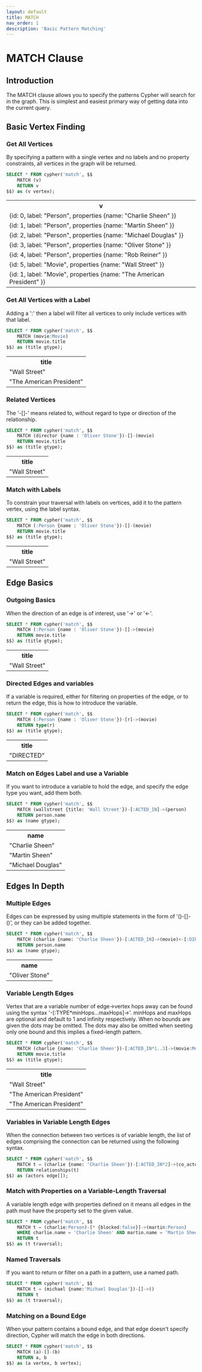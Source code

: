 ```yaml
---
layout: default
title: MATCH
nav_order: 1
description: 'Basic Pattern Matching'
---
```


# MATCH Clause

## Introduction

The MATCH clause allows you to specify the patterns Cypher will search for in the graph. This is simplest and easiest primary way of getting data into the current query.

## Basic Vertex Finding

### Get All Vertices

By specifying a pattern with a single vertex and no labels and no property constraints, all vertices in the graph will be returned.

```sql
SELECT * FROM cypher('match', $$
    MATCH (v)
    RETURN v
$$) as (v vertex);
```

<table>
<tr> <th>v</th> </tr>
<tr> <td>&#123;id: 0, label: "Person", properties &#123;name: "Charlie Sheen" &#125;&#125;</td> </tr>
<tr> <td>&#123;id: 1, label: "Person", properties &#123;name: "Martin Sheen" &#125;&#125;</td> </tr>
<tr> <td>&#123;id: 2, label: "Person", properties &#123;name: "Michael Douglas" &#125;&#125;</td> </tr>
<tr> <td>&#123;id: 3, label: "Person", properties &#123;name: "Oliver Stone" &#125;&#125;</td> </tr>
<tr> <td>&#123;id: 4, label: "Person", properties &#123;name: "Rob Reiner" &#125;&#125;</td> </tr>
<tr> <td>&#123;id: 5, label: "Movie", properties &#123;name: "Wall Street" &#125;&#125;</td> </tr>
<tr> <td>&#123;id: 1, label: "Movie", properties &#123;name: "The American President" &#125;&#125;</td> </tr>
</table>

### Get All Vertices with a Label

Adding a ':' then a label will filter all vertices to only include vertices with that label.

```sql
SELECT * FROM cypher('match', $$
    MATCH (movie:Movie)
    RETURN movie.title
$$) as (title gtype);
```

<table>
<tr> <th>title</th> </tr>
<tr> <td>"Wall Street"</td> </tr>
<tr> <td>"The American President"</td> </tr>
</table>


### Related Vertices

The '-[]-' means related to, without regard to type or direction of the relationship.

```sql
SELECT * FROM cypher('match', $$
    MATCH (director {name : 'Oliver Stone'})-[]-(movie)
    RETURN movie.title
$$) as (title gtype);
```

<table>
<tr> <th>title</th> </tr>
<tr> <td>"Wall Street"</td> </tr>
</table>


### Match with Labels

To constrain your traversal with labels on vertices, add it to the pattern vertex, using the label syntax.

```sql
SELECT * FROM cypher('match', $$
    MATCH (:Person {name : 'Oliver Stone'})-[]-(movie)
    RETURN movie.title
$$) as (title gtype);
```

<table>
<tr> <th>title</th> </tr>
<tr> <td>"Wall Street"</td> </tr>
</table>

## Edge Basics

### Outgoing Basics

When the direction of an edge is of interest, use '->' or '<-'.

```sql
SELECT * FROM cypher('match', $$
    MATCH (:Person {name : 'Oliver Stone'})-[]->(movie)
    RETURN movie.title
$$) as (title gtype);
```

<table>
<tr> <th>title</th> </tr>
<tr> <td>"Wall Street"</td> </tr>
</table>

### Directed Edges and variables

If a variable is required, either for filtering on properties of the edge, or to return the edge, this is how to introduce the variable.

```sql
SELECT * FROM cypher('match', $$
    MATCH (:Person {name : 'Oliver Stone'})-[r]->(movie)
    RETURN type(r)
$$) as (title gtype);
```

<table>
<tr> <th>title</th> </tr>
<tr> <td>"DIRECTED"</td> </tr>
</table>

### Match on Edges Label and use a Variable

If you want to introduce a variable to hold the edge, and specify the edge type you want, add them both.

```sql
SELECT * FROM cypher('match', $$
    MATCH (wallstreet {title: 'Wall Street'})-[:ACTED_IN]->(person)
    RETURN person.name
$$) as (name gtype);
```

<table>
<tr> <th>name</th> </tr>
<tr> <td>"Charlie Sheen"</td> </tr>
<tr> <td>"Martin Sheen"</td> </tr>
<tr> <td>"Michael Douglas"</td> </tr>
</table>


## Edges In Depth

### Multiple Edges

Edges can be expressed by using multiple statements in the form of '()-[]-()', or they can be added together.

```sql
SELECT * FROM cypher('match', $$
    MATCH (charlie {name: 'Charlie Sheen'})-[:ACTED_IN]->(movie)<-[:DIRECTED]-(director)
    RETURN person.name
$$) as (name gtype);
```

<table>
<tr> <th>name</th> </tr>
<tr> <td>"Oliver Stone"</td> </tr>
</table>


### Variable Length Edges

Vertex that are a variable number of edge->vertex hops away can be found using the syntax '-[:TYPE*minHops...maxHops]->'. minHops and maxHops are optional and default to 1 and infinity respectively. When no bounds are given the dots may be omitted. The dots may also be omitted when seeting only one bound and this implies a fixed-length pattern.

```sql
SELECT * FROM cypher('match', $$
    MATCH (charlie {name: 'Charlie Sheen'})-[:ACTED_IN*1..3]->(movie:Movie)
    RETURN movie.title
$$) as (title gtype);
```

<table>
<tr> <th>title</th> </tr>
<tr> <td>"Wall Street"</td> </tr>
<tr> <td>"The American President"</td> </tr>
<tr> <td>"The American President"</td> </tr>
</table>


### Variables in Variable Length Edges

When the connection between two vertices is of variable length, the list of edges comprising the connection can be returned using the following syntax.

```sql
SELECT * FROM cypher('match', $$
    MATCH t = (charlie {name: 'Charlie Sheen'})-[:ACTED_IN*2]->(co_actor)
    RETURN relationships(t)
$$) as (actors edge[]);
```

### Match with Properties on a Variable-Length Traversal

A variable length edge with properties defined on it means all edges in the path must have the property set to the given value.

```sql
SELECT * FROM cypher('match', $$
    MATCH t = (charlie:Person)-[* {blocked:false}]->(martin:Person)
    WHERE charlie.name = 'Charlie Sheen' AND martin.name = 'Martin Sheen'
    RETURN t
$$) as (t traversal);
```


### Named Traversals

If you want to return or filter on a path in a pattern, use a named path.

```sql
SELECT * FROM cypher('match', $$
    MATCH t = (michael {name:'Michael Douglas'})-[]->()
    RETURN t
$$) as (t traversal);
```

### Matching on a Bound Edge

When your pattern contains a bound edge, and that edge doesn't specify direction, Cypher will match the edge in both directions.

```sql
SELECT * FROM cypher('match', $$
    MATCH (a)-[]-(b)
    RETURN a, b
$$) as (a vertex, b vertex);
```

